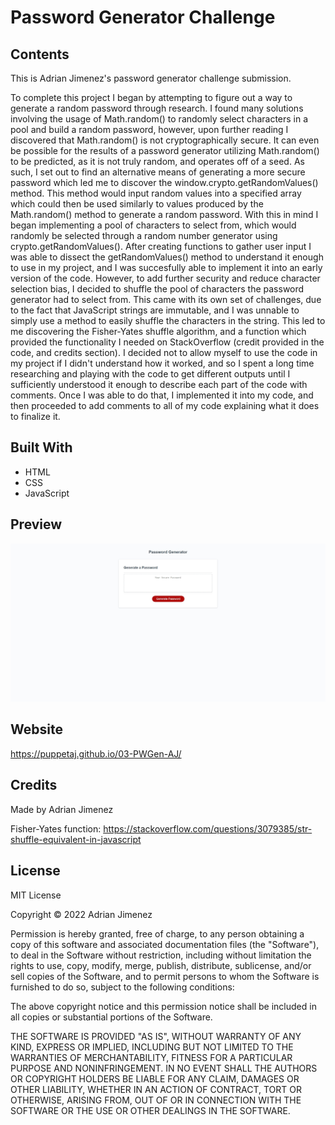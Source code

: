 # Password Generator Challenge

## Contents
This is Adrian Jimenez's password generator challenge submission.

To complete this project I began by attempting to figure out a way to generate a random password through research. I found many solutions involving the usage of Math.random() to randomly select characters in a pool and build a random password, however, upon further reading I discovered that Math.random() is not cryptographically secure. It can even be possible for the results of a password generator utilizing Math.random() to be predicted, as it is not truly random, and operates off of a seed. As such, I set out to find an alternative means of generating a more secure password which led me to discover the window.crypto.getRandomValues() method. This method would input random values into a specified array which could then be used similarly to values produced by the Math.random() method to generate a random password. With this in mind I began implementing a pool of characters to select from, which would randomly be selected through a random number generator using crypto.getRandomValues(). After creating functions to gather user input I was able to dissect the getRandomValues() method to understand it enough to use in my project, and I was succesfully able to implement it into an early version of the code. However, to add further security and reduce character selection bias, I decided to shuffle the pool of characters the password generator had to select from. This came with its own set of challenges, due to the fact that JavaScript strings are immutable, and I was unnable to simply use a method to easily shuffle the characters in the string. This led to me discovering the Fisher-Yates shuffle algorithm, and a function which provided the functionality I needed on StackOverflow (credit provided in the code, and credits section). I decided not to allow myself to use the code in my project if I didn't understand how it worked, and so I spent a long time researching and playing with the code to get different outputs until I sufficiently understood it enough to describe each part of the code with comments. Once I was able to do that, I implemented it into my code, and then proceeded to add comments to all of my code explaining what it does to finalize it.

## Built With
* HTML
* CSS
* JavaScript

## Preview
![Preview](./assets/images/preview.jpg)

## Website
https://puppetaj.github.io/03-PWGen-AJ/

## Credits
Made by Adrian Jimenez

Fisher-Yates function:
https://stackoverflow.com/questions/3079385/str-shuffle-equivalent-in-javascript

## License

MIT License

Copyright ©️ 2022 Adrian Jimenez

Permission is hereby granted, free of charge, to any person obtaining a copy
of this software and associated documentation files (the "Software"), to deal
in the Software without restriction, including without limitation the rights
to use, copy, modify, merge, publish, distribute, sublicense, and/or sell
copies of the Software, and to permit persons to whom the Software is
furnished to do so, subject to the following conditions:

The above copyright notice and this permission notice shall be included in all
copies or substantial portions of the Software.

THE SOFTWARE IS PROVIDED "AS IS", WITHOUT WARRANTY OF ANY KIND, EXPRESS OR
IMPLIED, INCLUDING BUT NOT LIMITED TO THE WARRANTIES OF MERCHANTABILITY,
FITNESS FOR A PARTICULAR PURPOSE AND NONINFRINGEMENT. IN NO EVENT SHALL THE
AUTHORS OR COPYRIGHT HOLDERS BE LIABLE FOR ANY CLAIM, DAMAGES OR OTHER
LIABILITY, WHETHER IN AN ACTION OF CONTRACT, TORT OR OTHERWISE, ARISING FROM,
OUT OF OR IN CONNECTION WITH THE SOFTWARE OR THE USE OR OTHER DEALINGS IN THE
SOFTWARE.

